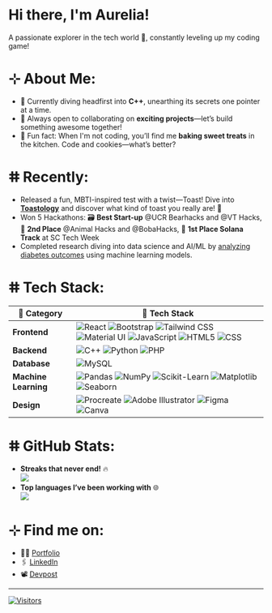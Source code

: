 # Hi there, I'm Aurelia!
A passionate explorer in the tech world 🚀, constantly leveling up my coding game!

# ⊹ About Me:
* 🌱 Currently diving headfirst into **C++**, unearthing its secrets one pointer at a time.
* 🤝 Always open to collaborating on **exciting projects**—let’s build something awesome together!
* 🍪 Fun fact: When I'm not coding, you’ll find me **baking sweet treats** in the kitchen. Code and cookies—what’s better?

# ⵌ Recently:
* Released a fun, MBTI-inspired test with a twist—Toast! Dive into [**Toastology**](bit.ly/toastology) and discover what kind of toast you really are! 🥖
* Won 5 Hackathons: 🗃️ **Best Start-up** @UCR Bearhacks and @VT Hacks, 🥈 **2nd Place** @Animal Hacks and @BobaHacks, 🥇 **1st Place Solana Track** at SC Tech Week
* Completed research diving into data science and AI/ML by [analyzing diabetes outcomes](https://drive.google.com/file/d/1qh8JyiKwSz-48Km4LrMK4SygHs1LZRvI/view) using machine learning models.


# ⵌ Tech Stack:
| 🌟 **Category**       | 🚀 **Tech Stack**                                                                                                       |
|----------------------|--------------------------------------------------------------------------------------------------------------------------|
| **Frontend**         | ![React](https://img.shields.io/badge/react-%2320232a.svg?style=for-the-badge&logo=react&logoColor=%2361DAFB) ![Bootstrap](https://img.shields.io/badge/bootstrap-%238511FA.svg?style=for-the-badge&logo=bootstrap&logoColor=white) ![Tailwind CSS](https://img.shields.io/badge/tailwind%20css-%2338B2AC.svg?style=for-the-badge&logo=tailwind-css&logoColor=white) ![Material UI](https://img.shields.io/badge/material%20ui-%230081CB.svg?style=for-the-badge&logo=material-ui&logoColor=white) ![JavaScript](https://img.shields.io/badge/javascript-%23323330.svg?style=for-the-badge&logo=javascript&logoColor=%23F7DF1E) ![HTML5](https://img.shields.io/badge/html5-%23E34F26.svg?style=for-the-badge&logo=html5&logoColor=white) ![CSS](https://img.shields.io/badge/css-%231572B6.svg?style=for-the-badge&logo=css3&logoColor=white) |
| **Backend**          | ![C++](https://img.shields.io/badge/c++-%2300599C.svg?style=for-the-badge&logo=c%2B%2B&logoColor=white) ![Python](https://img.shields.io/badge/python-3670A0?style=for-the-badge&logo=python&logoColor=ffdd54) ![PHP](https://img.shields.io/badge/php-%23777BB4.svg?style=for-the-badge&logo=php&logoColor=white) |
| **Database**         | ![MySQL](https://img.shields.io/badge/mysql-4479A1.svg?style=for-the-badge&logo=mysql&logoColor=white) |
| **Machine Learning** | ![Pandas](https://img.shields.io/badge/pandas-%23150458.svg?style=for-the-badge&logo=pandas&logoColor=white) ![NumPy](https://img.shields.io/badge/numpy-%23013243.svg?style=for-the-badge&logo=numpy&logoColor=white)  ![Scikit-Learn](https://img.shields.io/badge/scikit%20learn-%23F7931E.svg?style=for-the-badge&logo=scikit-learn&logoColor=white) ![Matplotlib](https://img.shields.io/badge/matplotlib-%2300A3E0.svg?style=for-the-badge&logo=matplotlib&logoColor=white) ![Seaborn](https://img.shields.io/badge/seaborn-%234F8C8C.svg?style=for-the-badge&logo=seaborn&logoColor=white) |
| **Design**           | ![Procreate](https://img.shields.io/badge/Procreate-000000?style=for-the-badge&logo=procreate&logoColor=white) ![Adobe Illustrator](https://img.shields.io/badge/adobe%20illustrator-%23FF9A00.svg?style=for-the-badge&logo=adobe%20illustrator&logoColor=white) ![Figma](https://img.shields.io/badge/figma-%23F24E1E.svg?style=for-the-badge&logo=figma&logoColor=white) ![Canva](https://img.shields.io/badge/Canva-%2300C4CC.svg?style=for-the-badge&logo=Canva&logoColor=white) |

# ⵌ GitHub Stats:
* **Streaks that never end!** 🔥<br>
![](https://github-readme-streak-stats.herokuapp.com/?user=AureliaSindhu&theme=nightowl&hide_border=false)<br/>
* **Top languages I’ve been working with** 🌐<br>
![](https://github-readme-stats.vercel.app/api/top-langs/?username=AureliaSindhu&theme=nightowl&hide_border=false&include_all_commits=false&count_private=false&layout=compact)


# ⊹ Find me on:
* 👩🏻 [Portfolio](https://aureliasindhu.github.io/portfolio/)
* 🖇️ [LinkedIn](https://www.linkedin.com/in/aurelia-sindhunirmala/)
* 📽️ [Devpost](https://devpost.com/AureliaSindhu)
---

[![Visitors](https://visitcount.itsvg.in/api?id=AureliaSindhu&icon=0&color=6)](https://visitcount.itsvg.in)  
<!--Let's connect and create something amazing together! 😊-->
